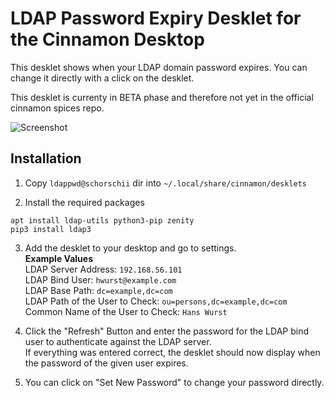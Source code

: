 # LDAP Password Expiry Desklet for the Cinnamon Desktop
This desklet shows when your LDAP domain password expires. You can change it directly with a click on the desklet.

This desklet is currenty in BETA phase and therefore not yet in the official cinnamon spices repo.

![Screenshot](https://raw.githubusercontent.com/schorschii/ldappwd-desklet/master/ldappwd%40schorschii/img/screenshot.svg)

## Installation
1. Copy `ldappwd@schorschii` dir into `~/.local/share/cinnamon/desklets`

2. Install the required packages
```
apt install ldap-utils python3-pip zenity
pip3 install ldap3
```

3. Add the desklet to your desktop and go to settings.  
**Example Values**  
LDAP Server Address: `192.168.56.101`  
LDAP Bind User: `hwurst@example.com`  
LDAP Base Path: `dc=example,dc=com`  
LDAP Path of the User to Check: `ou=persons,dc=example,dc=com`  
Common Name of the User to Check: `Hans Wurst`

4. Click the "Refresh" Button and enter the password for the LDAP bind user to authenticate against the LDAP server.  
If everything was entered correct, the desklet should now display when the password of the given user expires.

5. You can click on "Set New Password" to change your password directly.
